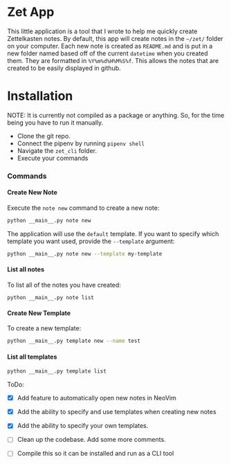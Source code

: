 # Zet App

This little application is a tool that I wrote to help me quickly create Zettelkasten notes. By default, this app will create notes in the `~/zet/` folder on your computer. Each new note is created as `README.md` and is put in a new folder named based off of the current `datetime` when you created them. They are formatted in `%Y%m%d%H%M%S%f`. This allows the notes that are created to be easily displayed in github.

# Installation
NOTE: It is currently not compiled as a package or anything. So, for the time being you have to run it manually.
- Clone the git repo.
- Connect the pipenv by running `pipenv shell`
- Navigate the `zet_cli` folder.
- Execute your commands

### Commands

#### Create New Note
Execute the `note new` command to create a new note:
```bash
python __main__.py note new
```
The application will use the `default` template. If you want to specify which template you want used, provide the `--template` argument:
```bash
python __main__.py note new --template my-template
```

#### List all notes
To list all of the notes you have created:
```
python __main__.py note list
```

#### Create New Template
To create a new template:
```bash
python __main__.py template new --name test
```

#### List all templates
```bash
python __main__.py template list
```

ToDo:
- [x] Add feature to automatically open new notes in NeoVim
- [x] Add the ability to specify and use templates when creating new notes
- [x] Add the ability to specify your own templates.
- [ ] Clean up the codebase. Add some more comments.
- [ ] Compile this so it can be installed and run as a CLI tool

